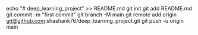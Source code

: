 echo "# deep_learning_project" >> README.md
git init
git add README.md
git commit -m "first commit"
git branch -M main
git remote add origin git@github.com:shashank76/deep_learning_project.git
git push -u origin main